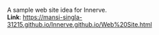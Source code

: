 A sample web site idea for Innerve.<br />
**Link**: https://mansi-singla-31215.github.io/Innerve.github.io/Web%20Site.html
